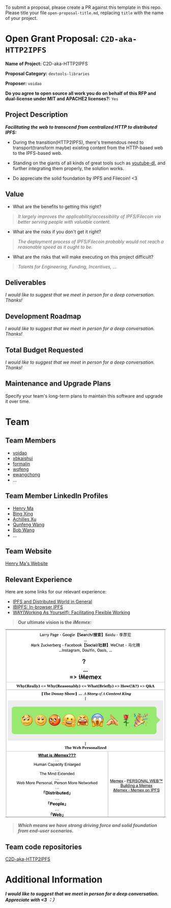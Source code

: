 To submit a proposal, please create a PR against this template in this repo. Please title your file `open-proposal-title.md`, replacing `title` with the name of your project.

# Open Grant Proposal: `C2D-aka-HTTP2IPFS`

**Name of Project:**  C2D-aka-HTTP2IPFS

**Proposal Category:** `devtools-libraries`

**Proposer:** `voidao`

**Do you agree to open source all work you do on behalf of this RFP and dual-license under MIT and APACHE2 licenses?:** `Yes`

## Project Description

***Facilitating the web to transcend from centralized HTTP to distributed IPFS:***

- During the transition(HTTP2IPFS), there's tremendous need to transport(transform maybe) existing content from the HTTP-based web to the IPFS-based web.

- Standing on the giants of all kinds of great tools such as [youtube-dl](https://github.com/ytdl-org/youtube-dl), and further integrating them properly, the solution works.

- Do appreciate the solid foundation by IPFS and Filecoin!  <3

## Value

- What are the benefits to getting this right?

> *It largely improves the applicability/accessibility of IPFS/Filecoin via better serving people with valuable content.*

- What are the risks if you don't get it right?

> *The deployment process of IPFS/Filecoin probably would not reach a reasonable speed as it ought to be.*

- What are the risks that will make executing on this project difficult?

> *Talents for Engineering, Funding, Incentives, ...*

## Deliverables

*I would like to suggest that we meet in person for a deep conversation. Thanks!*

## Development Roadmap

*I would like to suggest that we meet in person for a deep conversation. Thanks!*

## Total Budget Requested

*I would like to suggest that we meet in person for a deep conversation. Thanks!*

## Maintenance and Upgrade Plans

Specify your team's long-term plans to maintain this software and upgrade it over time.

# Team

## Team Members

- [voidao](https://github.com/voidao)
- [xbkaishui](https://github.com/xbkaishui)
- [formalin](https://github.com/formalin14)
- [wqfeng](https://github.com/wqfeng)
- [ewangchong](https://github.com/ewangchong)
- ...

## Team Member LinkedIn Profiles

- [Henry Ma](https://www.linkedin.com/in/haofeng-ma)
- [Bing Xing](https://www.linkedin.com/in/bing-xing-40545263/)
- [Achilles Xu](https://www.linkedin.com/in/achilles-xu-5748374b/)
- [Qunfeng Wang](https://www.linkedin.com/in/wang-qunfeng-bb33014)
- [Bob Wang](https://www.linkedin.com/in/iamchongwang)
- ...

## Team Website

[Henry Ma's Website](https://mhf.edening.net/)

## Relevant Experience

Here are some links for our relevant experience:

- [IPFS and Distributed World in General](https://mhf.edening.net/2019/02/12/IPFS@DW.html)
- [IBIPFS: In-browser IPFS](https://github.com/ibipfs)
- [WAY(Working As Yourself): Facilitating Flexible Working](https://github.com/Edening/WAY)

> **Our ultimate vision is the *iMemex*:**

![iMemex.png](https://github.com/C2D-aka-HTTP2IPFS/devgrants/blob/master/iMemex.png)

> ***Which means we have strong driving force and solid foundation from end-user scenarios.***

## Team code repositories

[C2D-aka-HTTP2IPFS](https://github.com/C2D-aka-HTTP2IPFS)

# Additional Information


***I would like to suggest that we meet in person for a deep conversation. Appreciate with <3  ：）***

